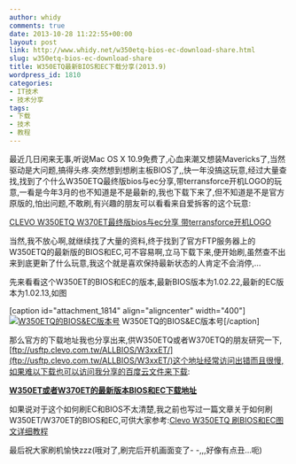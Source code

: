 ```yaml
---
author: whidy
comments: true
date: 2013-10-28 11:22:55+00:00
layout: post
link: http://www.whidy.net/w350etq-bios-ec-download-share.html
slug: w350etq-bios-ec-download-share
title: W350ETQ最新BIOS和EC下载分享(2013.9)
wordpress_id: 1810
categories:
- IT技术
- 技术分享
tags:
- 下载
- 技术
- 教程
---
```


最近几日闲来无事,听说Mac OS X 10.9免费了,心血来潮又想装Mavericks了,当然驱动是大问题,搞得头疼.突然想到想刷主板BIOS了,,快一年没搞这玩意,经过大量查找,找到了个什么W350ETQ最终版bios与ec分享,带terransforce开机LOGO的玩意,一看是今年3月的也不知道是不是最新的,我也下载下来了,但不知道是不是官方原版的,怕出问题,不敢刷,有兴趣的朋友可以看看来自爱拆客的这个玩意:

[CLEVO W350ETQ W370ET最终版bios与ec分享 带terransforce开机LOGO](http://bbs.5ichecker.com/read-htm-tid-63131.html)

当然,我不放心啊,就继续找了大量的资料,终于找到了官方FTP服务器上的W350ETQ的最新版的BIOS和EC,可不容易啊,立马下载下来,便开始刷,虽然查不出来到底更新了什么玩意,我这个就是喜欢保持最新状态的人肯定不会消停,...

先来看看这个W350ET的BIOS和EC的版本,最新BIOS版本为1.02.22,最新的EC版本为1.02.13,如图

[caption id="attachment_1814" align="aligncenter" width="400"][![W350ETQ的BIOS&EC版本号](http://www.whidy.net/wp-content/uploads/2013/10/BIOSEC_Version-400x300.jpg)](http://www.whidy.net/wp-content/uploads/2013/10/BIOSEC_Version.jpg) W350ETQ的BIOS&EC版本号[/caption]

[<!-- more -->](ftp://usftp.clevo.com.tw/ALLBIOS/W3xxET/)

那么官方的下载地址我也分享出来,供W350ETQ或者W370ETQ的朋友研究一下,[ftp://usftp.clevo.com.tw/ALLBIOS/W3xxET/](ftp://usftp.clevo.com.tw/ALLBIOS/W3xxET/)这个地址经常访问出错而且很慢,如果难以下载也可以访问我分享的百度云文件来下载:

**[W350ET或者W370ET的最新版本BIOS和EC下载地址](http://pan.baidu.com/share/link?shareid=2248345293&uk=3993253783)**

如果说对于这个如何刷EC和BIOS不太清楚,我之前也写过一篇文章关于如何刷W350ET/W370ET的BIOS和EC,可供大家参考:[Clevo W350ETQ 刷BIOS和EC图文详细教程](http://www.whidy.net/clevo-w350etq-bios-ec-flash.html)

最后祝大家刷机愉快zzz(哦对了,刷完后开机画面变了- -,,,好像有点丑...呃)
